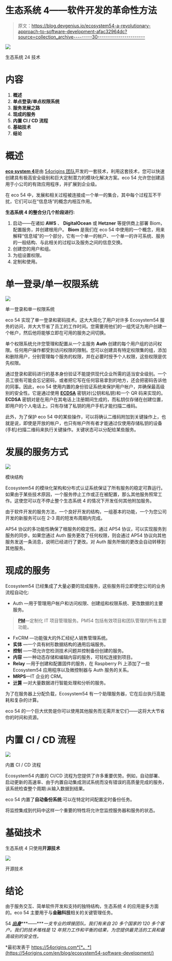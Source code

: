 # 生态系统 4——软件开发的革命性方法

> 原文：<https://blog.devgenius.io/ecosystem54-a-revolutionary-approach-to-software-development-afac32964dc?source=collection_archive---------30----------------------->

![](img/023f288bc4f294cba165745ecd6b635c.png)

生态系统 24 技术

# 内容

1.  **概述**
2.  **单点登录/单点权限系统**
3.  **服务发展之路**
4.  **现成的服务**
5.  **内置 CI / CD 流程**
6.  **基础技术**
7.  **结论**

# 概述

[**eco system 4**](https://54origins.com/en/ecosystem54/)是由 [54origins 团队](https://54origins.com/en/about-us/)开发的一套技术，利用这套技术，您可以快速创建具有极高安全级别和巨大定制潜力的模块化解决方案。eco 54 允许您创建适用于小公司的有效应用程序，并扩展到企业级。

在 eco 54 中，发展和相关过程被连接成一个单一的集合，其中每个过程互不干扰，它们可以在“信息场”的概念内相互作用。

**生态系统 4 的整合分几个阶段进行:**

1.  启动——在诸如 **AWS** 、 **DigitalOcean** 或 **Hetzner** 等提供商上部署 Biom，配置服务，并创建根用户。 **Biom** 是我们在 eco 54 中使用的一个概念，用来解释“信息域”的一个部分，它有一个单一的帐户、一个单一的许可系统、服务的一般结构、与此相关的过程以及服务之间的信息交换。
2.  创建您的用户和组。
3.  为组设置权限。
4.  定制和使用。

# 单一登录/单一权限系统

![](img/0d02ede9e3380419127f27050615b881.png)

单一登录和单一权限系统

eco 54 实现了单一登录和密码技术。这大大简化了用户对许多 Ecosystem54 服务的访问，并大大节省了员工的工作时间。您需要用他们的一组凭证为用户创建一个帐户，然后他将能够立即在可用的服务之间切换。

单个权限系统允许您管理和配置从一个主服务 **Auth** 创建的每个用户组的访问权限。任何用户操作都受到访问权限的限制。您可以创建具有特定权限集的组，添加和删除用户，分别管理每个服务的权限，并在必要时授予个人权限，这些权限是优先权限。

通过登录和密码进行的基本身份验证不能提供现代企业所需的适当安全级别。一个员工很有可能会忘记密码，或者把它写在任何容易拿到的地方，还会把密码告诉他的同事。因此，eco 54 使用内置的身份验证系统来保护用户帐户，并确保最高级别的安全性。它是通过使用 [**ECDSA**](https://en.wikipedia.org/wiki/Elliptic_Curve_Digital_Signature_Algorithm) 密钥对(公钥和私钥)和一个 QR 码来实现的。 **ECDSA** 密钥对是在用户在其电话上注册期间生成的，而私钥仅存储在创建位置，即用户的个人电话上。只有存储了私钥的用户手机才能扫描二维码。

此外，为了保护 eco 54 中的某些操作，可以将确认二维码附加到关键操作上，也就是说，即使是开放的帐户，也只有帐户所有者才能通过仅使用存储私钥的设备(手机)扫描二维码来执行关键操作。关键状态可以分配给某些服务。

# 发展的服务方式

![](img/23a8cd07b009c48453afbcfc61cce474.png)

模块结构

Ecosystem54 的模块化架构和分布式认证系统保证了所有服务的稳定可靠运行。如果由于某些技术原因，一个服务停止工作或正在被配置，那么其他服务照常工作。这使您可以在不停止整个生态系统 4 的情况下开发任何其他附加服务。

由于软件开发的服务方法，一个良好开发的结构，一组基本的功能，一个为您公司开发的新服务可以在 2-3 周的短发布周期内完成。

AP54 协议的多功能性确保了根服务的稳定性。通过 AP54 协议，可以实现服务到服务的同步。如果您通过 Auth 服务更改了任何权限，则会通过 AP54 协议向其他服务发送一条消息，说明已经进行了更改。对 Auth 服务所做的更改会自动转移到其他服务。

# 现成的服务

Ecosystem54 已经集成了大量必要的现成服务，这些服务将立即使您公司的业务流程自动化:

*   Auth —用于管理用户帐户和访问权限、创建组和权限系统、更改数据的主要服务。

> [**PM**](https://54origins.com/en/wms54-promo/)—定制化 IT 项目管理服务。PM54 包括有效项目和团队管理的所有主要功能。

*   FxCRM —功能强大的外汇经纪人销售管理系统。
*   **实体** —一个具有树形数据结构的通用后端服务。
*   **控制** —一项允许您检测技术问题并控制备份创建的服务。
*   **内容** —一种动态存储和编辑内容的服务，可轻松连接到项目。
*   **Relay** —用于创建和配置固件的服务，在 Raspberry Pi 上添加了一些 Ecosystem54 应用程序以及微控制器与 Auth 服务的关系。
*   **MRPS**—IT 企业的 CRM。
*   [**计算**](https://54origins.com/en/blog/computations54-framework-for-intelligent-data-processing/) —对大量数据进行智能处理和分析的服务。

为了在服务器上分配负载，Ecosystem54 有一个助理服务器，它在后台执行高能耗和复杂的计算。

eco 54 的一个巨大优势是你可以使用其他服务而无需开发它们——这将大大节省你的时间和资源。

# 内置 CI / CD 流程

![](img/a7f86a990a6cb421e557165daf0505a4.png)

内置 CI / CD 流程

Ecosystem54 内置的 CI/CD 流程为您提供了许多重要优势。例如，自动部署、启动更新的高速率、由于内置自动集成测试系统而没有错误的高质量完成的服务，该系统检查整个周期:从输入数据到结果。

eco 54 内置了**自动备份系统**:可以在特定时间配置定时备份任务。

将监控集成到代码中这样一个重要的特性将允许您监控服务器和服务的状态。

# 基础技术

生态系统 4 只使用**开源技术**

![](img/274aee171438f02aae76e3d8603d5bcc.png)

开源技术

# 结论

由于服务交互、简单软件开发和支持的独特结构，生态系统 4 的应用是多方面的。eco 54 主要用于与**金融科技**相关的关键管理任务。

54 [***出身***](https://54origins.com/)***——****一支专业的焊接团队。我们有来自 20 多个国家的 120 多个客户。我们的技术堆栈是 12 年努力工作和平衡的结果，为您提供最灵活的工具和最高级别的安全性。*

*最初发表于 https://54origins.com*[*。*](https://54origins.com/en/blog/ecosystem54-software-development/)